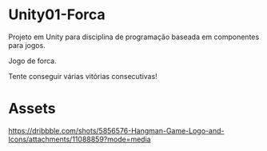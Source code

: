 # Unity01-Forca
Projeto em Unity para disciplina de programação baseada em componentes para jogos.

Jogo de forca. 

Tente conseguir várias vitórias consecutivas!

# Assets

https://dribbble.com/shots/5856576-Hangman-Game-Logo-and-Icons/attachments/11088859?mode=media